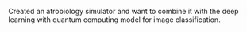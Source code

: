 Created an atrobiology simulator and want to combine it with the deep learning with quantum computing model for image classification. 
